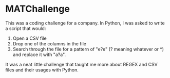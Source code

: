 # MATChallenge

This was a coding challenge for a company. In Python, I was asked to write a script that would:
1. Open a CSV file
2. Drop one of the columns in the file
3. Search through the file for a pattern of "e?e" (? meaning whatever or *) and replace it with "a?a".

It was a neat little challenge that taught me more about REGEX and CSV files and their usages with Python.
